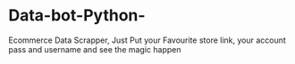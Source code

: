 # Data-bot-Python-
Ecommerce Data Scrapper, Just Put your Favourite store link, your account pass and username and see the magic happen
